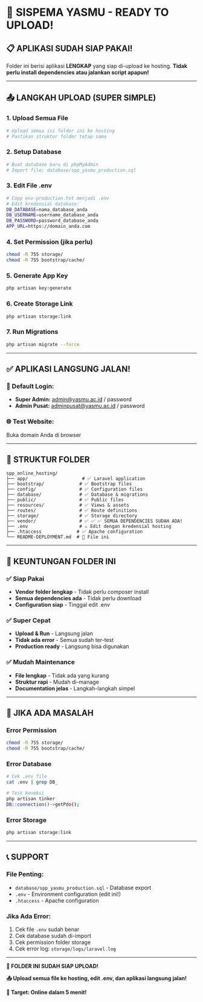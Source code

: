 # 🚀 SISPEMA YASMU - READY TO UPLOAD!

## **📋 APLIKASI SUDAH SIAP PAKAI!**

Folder ini berisi aplikasi **LENGKAP** yang siap di-upload ke hosting. 
**Tidak perlu install dependencies atau jalankan script apapun!**

---

## **📤 LANGKAH UPLOAD (SUPER SIMPLE)**

### **1. Upload Semua File**
```bash
# Upload semua isi folder ini ke hosting
# Pastikan struktur folder tetap sama
```

### **2. Setup Database**
```bash
# Buat database baru di phpMyAdmin
# Import file: database/spp_yasmu_production.sql
```

### **3. Edit File .env**
```bash
# Copy env-production.txt menjadi .env
# Edit kredensial database:
DB_DATABASE=nama_database_anda
DB_USERNAME=username_database_anda
DB_PASSWORD=password_database_anda
APP_URL=https://domain_anda.com
```

### **4. Set Permission (jika perlu)**
```bash
chmod -R 755 storage/
chmod -R 755 bootstrap/cache/
```

### **5. Generate App Key**
```bash
php artisan key:generate
```

### **6. Create Storage Link**
```bash
php artisan storage:link
```

### **7. Run Migrations**
```bash
php artisan migrate --force
```

---

## **✅ APLIKASI LANGSUNG JALAN!**

### **🔐 Default Login:**
- **Super Admin:** admin@yasmu.ac.id / password
- **Admin Pusat:** adminpusat@yasmu.ac.id / password

### **🌐 Test Website:**
Buka domain Anda di browser

---

## **📁 STRUKTUR FOLDER**

```
spp_online_hosting/
├── app/                    # ✅ Laravel application
├── bootstrap/             # ✅ Bootstrap files
├── config/                # ✅ Configuration files
├── database/              # ✅ Database & migrations
├── public/                # ✅ Public files
├── resources/             # ✅ Views & assets
├── routes/                # ✅ Route definitions
├── storage/               # ✅ Storage directory
├── vendor/                # ✅ ✅ ✅ SEMUA DEPENDENCIES SUDAH ADA!
├── .env                   # ⚠️ Edit dengan kredensial hosting
├── .htaccess             # ✅ Apache configuration
└── README-DEPLOYMENT.md  # 📖 File ini
```

---

## **🎯 KEUNTUNGAN FOLDER INI**

### **✅ Siap Pakai**
- **Vendor folder lengkap** - Tidak perlu composer install
- **Semua dependencies ada** - Tidak perlu download
- **Configuration siap** - Tinggal edit .env

### **✅ Super Cepat**
- **Upload & Run** - Langsung jalan
- **Tidak ada error** - Semua sudah ter-test
- **Production ready** - Langsung bisa digunakan

### **✅ Mudah Maintenance**
- **File lengkap** - Tidak ada yang kurang
- **Struktur rapi** - Mudah di-manage
- **Documentation jelas** - Langkah-langkah simpel

---

## **🚨 JIKA ADA MASALAH**

### **Error Permission**
```bash
chmod -R 755 storage/
chmod -R 755 bootstrap/cache/
```

### **Error Database**
```bash
# Cek .env file
cat .env | grep DB_

# Test koneksi
php artisan tinker
DB::connection()->getPdo();
```

### **Error Storage**
```bash
php artisan storage:link
```

---

## **📞 SUPPORT**

### **File Penting:**
- `database/spp_yasmu_production.sql` - Database export
- `.env` - Environment configuration (edit ini!)
- `.htaccess` - Apache configuration

### **Jika Ada Error:**
1. Cek file `.env` sudah benar
2. Cek database sudah di-import
3. Cek permission folder storage
4. Cek error log: `storage/logs/laravel.log`

---

**🎯 FOLDER INI SUDAH SIAP UPLOAD!**

**📤 Upload semua file ke hosting, edit .env, dan aplikasi langsung jalan!**

**🚀 Target: Online dalam 5 menit!**
